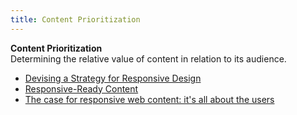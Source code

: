```yaml
---
title: Content Prioritization
---
```

**Content Prioritization**  
Determining the relative value of content in relation to its audience.
*   [Devising a Strategy for Responsive Design](https://www.uie.com/articles/strategy_for_responsive_design/)  
*   [Responsive-Ready Content](http://sarawb.com/2012/03/07/content-strategy-responsive-design/)  
*   [The case for responsive web content: it's all about the users](http://www.netmagazine.com/features/case-responsive-web-content-its-all-about-users)  
